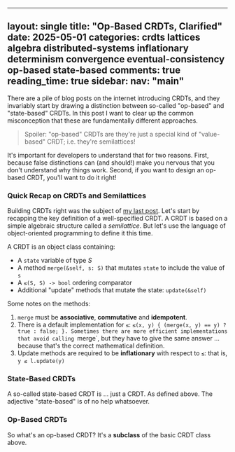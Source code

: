---

layout: single
title: "Op-Based CRDTs, Clarified"
date: 2025-05-01
categories: crdts lattices algebra distributed-systems inflationary determinism convergence eventual-consistency op-based state-based
comments: true
reading_time: true
sidebar:
  nav: "main"
------------------------------------------------------

There are a pile of blog posts on the internet introducing CRDTs, and they invariably start by drawing a distinction between so-called "op-based" and "state-based" CRDTs. In this post I want to clear up the common misconception that these are fundamentally different approaches. 

> Spoiler: "op-based" CRDTs are they're just a special kind of "value-based" CRDT; i.e. they're semilattices!

It's important for developers to understand that for two reasons. First, because false distinctions can (and should!) make you nervous that you don't understand why things work. Second, if you want to design an op-based CRDT, you'll want to do it right!

### Quick Recap on CRDTs and Semilattices
Building CRDTs right was the subject of [my last post](XXX). Let's start by recapping the key definition of a well-specified CRDT. A CRDT is based on a simple algebraic structure called a *semilattice*. But let's use the language of object-oriented programming to define it this time.

A CRDT is an object class containing:

- A `state` variable of type $S$
- A method `merge(&self, s: S)` that mutates `state` to include the value of `s`
- A `≤(S, S) -> bool` ordering comparator
- Additional "update" methods that mutate the state: `update(&self)`

Some notes on the methods:

1. `merge` must be **associative**, **commutative** and **idempotent**. 
2. There is a default implementation for `≤`:  `≤(x, y) { (merge(x, y) == y) ? true : false; }. Sometimes there are more efficient implementations that avoid calling `merge`, but they have to give the same answer ... because that's the correct mathematical definition.
3.  Update methods are required to be **inflationary** with respect to `≤`: that is, `y ≤ l.update(y)`

### State-Based CRDTs
A so-called state-based CRDT is ... just a CRDT. As defined above. The adjective "state-based" is of no help whatsoever.

### Op-Based CRDTs
So what's an op-based CRDT? It's a **subclass** of the basic CRDT class above.
